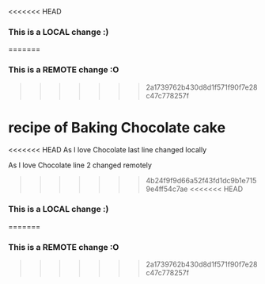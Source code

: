<<<<<<< HEAD
### This is a LOCAL change :)
=======
### This is a REMOTE change :O
>>>>>>> 2a1739762b430d8d1f571f90f7e28c47c778257f
# recipe of Baking Chocolate cake 
<<<<<<< HEAD
As I love Chocolate
last line changed locally

As I love Chocolate line 2 changed remotely
>>>>>>> 4b24f9f9d66a52f43fd1dc9b1e7159e4ff54c7ae
<<<<<<< HEAD
### This is a LOCAL change :)
=======
### This is a REMOTE change :O
>>>>>>> 2a1739762b430d8d1f571f90f7e28c47c778257f
